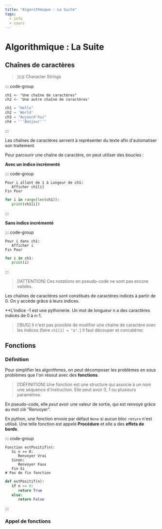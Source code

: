 ```yaml
---
title: "Algorithmique : La Suite"
tags:
  - info
  - cours
---
```

# Algorithmique : La Suite
## Chaînes de caractères
> 🇬🇧 Character Strings

::: code-group

```pseudo-code [Pseudo-Code]
ch1 <- "Une chaîne de caractères"
ch2 <- 'Une autre chaîne de caractères'
```

```python [Python]
ch1 = "Hello"
ch2 = 'World'
ch3 = "Aujourd'hui"
ch4 = '''Bonjour'''
```

:::

Les chaînes de caractères servent à représenter du texte afin d'automatiser son traitement.

Pour parcourir une chaîne de caractère, on peut utiliser des boucles :

**Avec un indice incrémenté**

::: code-group

```pseudo-code [Pseudo-Code]
Pour i allant de 1 à Longeur de ch1:
   Afficher ch1[i]
Fin Pour
```

```python [Python]
for i in range(len(ch1)):
   print(ch1[i])
```

:::

**Sans indice incrémenté**

::: code-group

```pseudo-code [Pseudo-Code]
Pour i dans ch1:
   Afficher i
Fin Pour
```

```python [Python]
for i in ch1:
   print(i)
```

:::

> [!ATTENTION]
> Ces notations en pseudo-code ne sont pas encore validés.

Les chaînes de caractères sont constitués de caractères indicés à partir de 0. On y accède grâce à leurs indices.

**L'indice -1 est une pythonerie. Un mot de longueur n a des caractères indicés de 0 à n-1.

> [!BUG]
> Il n'est pas possible de modifier une chaîne de caractère avec les indices (faire `ch1[1] = "a"`. ) Il faut découper et concaténer.

## Fonctions
### Définition
Pour simplifier les algorithmes, on peut décomposer les problèmes en sous problèmes que l'on résout avec des **fonctions**.

> [!DÉFINITION]
> Une fonction est une structure qui associe à un nom une séquence d'instruction. Elle peut avoir 0, 1 ou plusieurs paramètres.

En pseudo-code, elle *peut* avoir une valeur de sortie, qui est renvoyé grâce au mot clé "Renvoyer".

En python, une fonction envoie par défaut `None` si aucun bloc `return` n'est utilisé. Une telle fonction est appelé **Procédure** et elle a des **effets de bords**.

::: code-group

```pseudo-code [Pseudo-Code]
Fonction estPositif(n):
   Si n >= 0:
      Renvoyer Vrai
   Sinon:
      Renvoyer Faux
   Fin Si
# Pas de fin fonction
```

```python [Python]
def estPositif(n):
   if n >= 0:
      return True
   else:
      return False
```

:::
### Appel de fonctions

